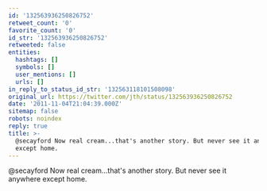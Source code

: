 ```yaml
---
id: '132563936250826752'
retweet_count: '0'
favorite_count: '0'
id_str: '132563936250826752'
retweeted: false
entities:
  hashtags: []
  symbols: []
  user_mentions: []
  urls: []
in_reply_to_status_id_str: '132563118101508098'
original_url: https://twitter.com/jth/status/132563936250826752
date: '2011-11-04T21:04:39.000Z'
sitemap: false
robots: noindex
reply: true
title: >-
  @secayford Now real cream...that's another story. But never see it anywhere
  except home.
---
```


@secayford Now real cream...that's another story. But never see it anywhere except home.